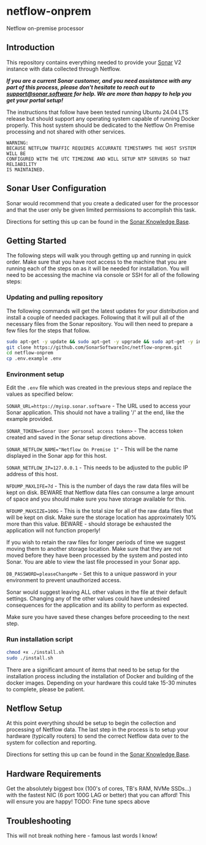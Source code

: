 # netflow-onprem
Netflow on-premise processor

## Introduction
This repository contains everything needed to provide your [Sonar](https://sonar.software) V2 instance with
data collected through Netflow.  

**_If you are a current Sonar customer, and you need assistance with any part of this process, please don't hesitate to 
reach out to support@sonar.software for help. We are more than happy to help you get your portal setup!_**

The instructions that follow have been tested running Ubuntu 24.04 LTS release but should support any operating system
capable of running Docker properly.  This host system should be dedicated to the Netflow On Premise processing and not
shared with other services.  

```
WARNING:
BECAUSE NETFLOW TRAFFIC REQUIRES ACCURRATE TIMESTAMPS THE HOST SYSTEM WILL BE 
CONFIGURED WITH THE UTC TIMEZONE AND WILL SETUP NTP SERVERS SO THAT RELIABILITY 
IS MAINTAINED.
```

## Sonar User Configuration
Sonar would recommend that you create a dedicated user for the processor and that the user only be given limited
permissions to accomplish this task.  

Directions for setting this up can be found in the [Sonar Knowledge Base](https://docs.sonar.expert/networking/netflow-on-premise#creating_your_netflow_on_premises_user_and_user_role).

## Getting Started
The following steps will walk you through getting up and running in quick order.  Make sure that you have root access to
the machine that you are running each of the steps on as it will be needed for installation.  You will need to be 
accessing the machine via console or SSH for all of the following steps:

### Updating and pulling repository
The following commands will get the latest updates for your distribution and install a couple of needed packages.
Following that it will pull all of the necessary files from the Sonar repository.  You will then need to prepare a few
files for the steps that follow.

```bash
sudo apt-get -y update && sudo apt-get -y upgrade && sudo apt-get -y install git unzip
git clone https://github.com/SonarSoftwareInc/netflow-onprem.git
cd netflow-onprem
cp .env.example .env
```

### Environment setup
Edit the `.env` file which was created in the previous steps and replace the values as specified below:

`SONAR_URL=https://myisp.sonar.software` - The URL used to access your Sonar application.  This should not have a 
trailing '/' at the end, like the example provided.

`SONAR_TOKEN=<Sonar User personal access token>` - The access token created and saved in the Sonar setup directions above.

`SONAR_NETFLOW_NAME="Netflow On Premise 1"` - This will be the name displayed in the Sonar app for this host.

`SONAR_NETFLOW_IP=127.0.0.1` - This needs to be adjusted to the public IP address of this host.

`NFDUMP_MAXLIFE=7d` - This is the number of days the raw data files will be kept on disk.  BEWARE that Netflow data files
can consume a large amount of space and you should make sure you have storage available for this.  

`NFDUMP_MAXSIZE=100G` - This is the total size for all of the raw data files that will be kept on disk.  Make sure the
storage location has approximately 10% more than this value.  BEWARE - should storage be exhausted the application will not
function properly!

If you wish to retain the raw files for longer periods of time we suggest moving them to another storage location.  Make
sure that they are not moved before they have been processed by the system and posted into Sonar.  You are able to view
the last file processed in your Sonar app.

`DB_PASSWORD=pleaseChangeMe` - Set this to a unique password in your environment to prevent unauthorized access.

Sonar would suggest leaving ALL other values in the file at their default settings.  Changing any of the other values 
could have undesired consequences for the application and its ability to perform as expected.

Make sure you have saved these changes before proceeding to the next step.

### Run installation script

```bash
chmod +x ./install.sh
sudo ./install.sh
```

There are a significant amount of items that need to be setup for the installation process including the installation of 
Docker and building of the docker images.  Depending on your hardware this could take 15-30 minutes to complete, please
be patient.

## Netflow Setup
At this point everything should be setup to begin the collection and processing of Netflow data.  The last step in the
process is to setup your hardware (typically routers) to send the correct Netflow data over to the system for collection 
and reporting.

Directions for setting this up can be found in the [Sonar Knowledge Base](https://docs.sonar.expert/networking/netflow-on-premise#configuring_your_delivery_agent).


## Hardware Requirements
Get the absolutely biggest box (100's of cores, TB's RAM, NVMe SSDs...) with the fastest NIC (6 port 100G LAG or better) that you can afford!  This will ensure you are happy!
TODO: Fine tune specs above

## Troubleshooting
This will not break nothing here - famous last words I know!
